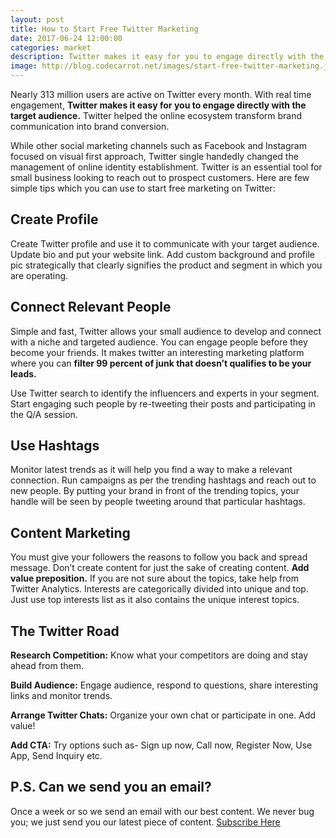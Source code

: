 ```yaml
---
layout: post
title: How to Start Free Twitter Marketing
date: 2017-06-24 12:00:00
categories: market
description: Twitter makes it easy for you to engage directly with the target audience. It helped the online ecosystem transform brand communication into brand conversion.
image: http://blog.codecarrot.net/images/start-free-twitter-marketing.jpg
---
```


Nearly 313 million users are active on Twitter every month. With real time engagement, **Twitter makes it easy for you to engage directly with the target audience.** Twitter helped the online ecosystem transform brand communication into brand conversion.

While other social marketing channels such as Facebook and Instagram focused on visual first approach, Twitter single handedly changed the management of online identity establishment.  Twitter is an essential tool for small business looking to reach out to prospect customers. Here are few simple tips which you can use to start free marketing on Twitter:

## Create Profile

Create Twitter profile and use it to communicate with your target audience. Update bio and put your website link. Add custom background and profile pic strategically that clearly signifies the product and segment in which you are operating.

## Connect Relevant People

Simple and fast, Twitter allows your small audience to develop and connect with a niche and targeted audience. You can engage people before they become your friends. It makes twitter an interesting marketing platform where you can **filter 99 percent of junk that doesn’t qualifies to be your leads.**

Use Twitter search to identify the influencers and experts in your segment. Start engaging such people by re-tweeting their posts and participating in the Q/A session.

## Use Hashtags

Monitor latest trends as it will help you find a way to make a relevant connection. Run campaigns as per the trending hashtags and reach out to new people.  By putting your brand in front of the trending topics, your handle will be seen by people tweeting around that particular hashtags.

## Content Marketing

You must give your followers the reasons to follow you back and spread message. Don’t create content for just the sake of creating content. **Add value preposition.** If you are not sure about the topics, take help from Twitter Analytics. Interests are categorically divided into unique and top. Just use top interests list as it also contains the unique interest topics.

## The Twitter Road

**Research Competition:** Know what your competitors are doing and stay ahead from them.

**Build Audience:** Engage audience, respond to questions, share interesting links and monitor trends.

**Arrange Twitter Chats:** Organize your own chat or participate in one. Add value!

**Add CTA:** Try options such as- Sign up now, Call now, Register Now, Use App, Send Inquiry etc.

## P.S. Can we send you an email?

Once a week or so we send an email with our best content. We never bug you; we just send you our latest piece of content. <a href="#subscribe">Subscribe Here</a>
